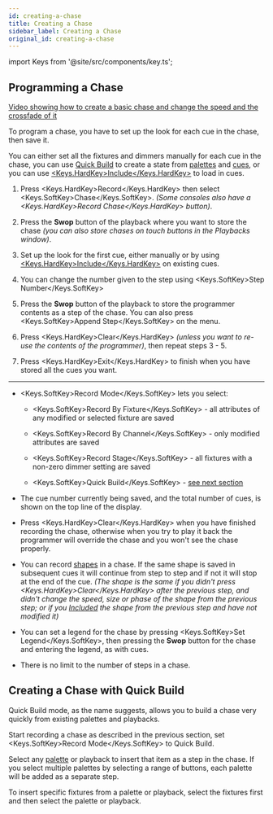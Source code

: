```yaml
---
id: creating-a-chase
title: Creating a Chase
sidebar_label: Creating a Chase
original_id: creating-a-chase
---
```


import Keys from '@site/src/components/key.ts';

Programming a Chase
-------------------

[Video showing how to create a basic chase and change the speed and the crossfade of it](https://youtu.be/M0h5zV4S_OI?t=20)

To program a chase, you have to set up the look for each cue in the
chase, then save it.

You can either set all the fixtures and dimmers manually for each cue in
the chase, you can use [Quick Build](#creating-a-chase-with-quick-build)
to create a state from [palettes](../palettes.md) and
[cues](../cues.md), or you can use 
[<Keys.HardKey>Include</Keys.HardKey>](../cues/editing-cues.md#using-parts-of-existing-cues-the-include-function)
to load in cues.

1. Press <Keys.HardKey>Record</Keys.HardKey> then select <Keys.SoftKey>Chase</Keys.SoftKey>. *(Some consoles also have a
<Keys.HardKey>Record Chase</Keys.HardKey> button)*.

2. Press the **Swop** button of the playback where you want to store the
chase *(you can also store chases on touch buttons in the Playbacks
window)*.

3. Set up the look for the first cue, either manually or by using
[<Keys.HardKey>Include</Keys.HardKey>](../cues/editing-cues.md#using-parts-of-existing-cues-the-include-function)
on existing cues.

4. You can change the number given to the step using <Keys.SoftKey>Step Number</Keys.SoftKey>

5. Press the **Swop** button of the playback to store the programmer
contents as a step of the chase. You can also press <Keys.SoftKey>Append Step</Keys.SoftKey> on
the menu.

6. Press <Keys.HardKey>Clear</Keys.HardKey> *(unless you want to re-use the contents of the
programmer)*, then repeat steps 3 - 5.

7. Press <Keys.HardKey>Exit</Keys.HardKey> to finish when you have stored all the cues you want.

---

-   <Keys.SoftKey>Record Mode</Keys.SoftKey> lets you select: 
    
    - <Keys.SoftKey>Record By Fixture</Keys.SoftKey> - all attributes of
    any modified or selected fixture are saved
    
    - <Keys.SoftKey>Record By Channel</Keys.SoftKey> - only
    modified attributes are saved
    
    - <Keys.SoftKey>Record Stage</Keys.SoftKey> - all fixtures with a
    non-zero dimmer setting are saved
    
    - <Keys.SoftKey>Quick Build</Keys.SoftKey> - [see next section](#creating-a-chase-with-quick-build)

-   The cue number currently being saved, and the total number of cues,
    is shown on the top line of the display.

-   Press <Keys.HardKey>Clear</Keys.HardKey> when you have finished recording the chase,
    otherwise when you try to play it back the programmer will override
    the chase and you won't see the chase properly.

-   You can record [shapes](../effects.md) in a chase. If the same shape is saved in
    subsequent cues it will continue from step to step and if not it
    will stop at the end of the cue. *(The shape is the same if you
    didn't press <Keys.HardKey>Clear</Keys.HardKey> after the previous step, and didn't change
    the speed, size or phase of the shape from the previous step; or if
    you [Included](../cues/editing-cues.md#using-parts-of-existing-cues-the-include-function)
    the shape from the previous step and have not modified
    it)*

-   You can set a legend for the chase by pressing <Keys.SoftKey>Set Legend</Keys.SoftKey>, then
    pressing the **Swop** button for the chase and entering the legend, as
    with cues.

-   There is no limit to the number of steps in a chase.

Creating a Chase with Quick Build
---------------------------------

Quick Build mode, as the name suggests, allows you to build a chase very
quickly from existing palettes and playbacks.

Start recording a chase as described in the previous section, set
<Keys.SoftKey>Record Mode</Keys.SoftKey> to Quick Build.

Select any [palette](../palettes.md) or playback to insert that item as a step in the
chase. If you select multiple palettes by selecting a range of buttons,
each palette will be added as a separate step.

To insert specific fixtures from a palette or playback, select the
fixtures first and then select the palette or playback.